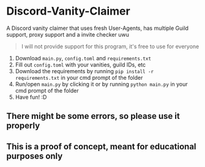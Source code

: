 # Discord-Vanity-Claimer
A Discord vanity claimer that uses fresh User-Agents, has multiple Guild support, proxy support and a invite checker uwu
> I will not provide support for this program, it's free to use for everyone

1. Download `main.py`, `config.toml` and `requirements.txt`
2. Fill out `config.toml` with your vanities, guild IDs, etc
3. Download the requirements by running `pip install -r requirements.txt`  in your cmd prompt of the folder
4. Run/open `main.py` by clicking it or by running `python main.py` in your cmd prompt of the folder
5. Have fun! :D

## There might be some errors, so please use it properly
## This is a proof of concept, meant for educational purposes only
